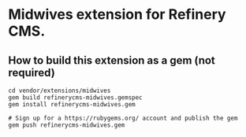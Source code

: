 # Midwives extension for Refinery CMS.

## How to build this extension as a gem (not required)

    cd vendor/extensions/midwives
    gem build refinerycms-midwives.gemspec
    gem install refinerycms-midwives.gem

    # Sign up for a https://rubygems.org/ account and publish the gem
    gem push refinerycms-midwives.gem
